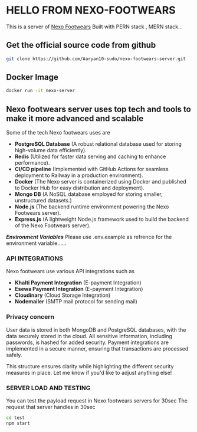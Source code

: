 # HELLO FROM NEXO-FOOTWEARS

This is a server of [Nexo Footwears](https://nexo-footwears.vercel.app)
Built with PERN stack , MERN stack...

## Get the official source code from github

```bash
git clone https://github.com/Aaryan10-sudo/nexo-footwears-server.git
```

## Docker Image

```bash
docker run -it nexo-server
```

## Nexo footwears server uses top tech and tools to make it more advanced and scalable

Some of the tech Nexo footwears uses are

- **PostgreSQL Database** (A robust relational database used for storing high-volume data efficiently).
- **Redis** (Utilized for faster data serving and caching to enhance performance).
- **CI/CD pipeline** (Implemented with GitHub Actions for seamless deployment to Railway in a production environment).
- **Docker** (The Nexo server is containerized using Docker and published to Docker Hub for easy distribution and deployment).
- **Mongo DB** (A NoSQL database employed for storing smaller, unstructured datasets.)
- **Node.js** (The backend runtime environment powering the Nexo Footwears server).
- **Express.js** (A lightweight Node.js framework used to build the backend of the Nexo Footwears server).

**_Environment Variables_**
Please use .env.example as refrence for the environment variable......

### API INTEGRATIONS

Nexo footwears use various API integrations such as

- **Khalti Payment Integration** (E-payment Integration)
- **Esewa Payment Integration** (E-payment Integration)
- **Cloudinary** (Cloud Storage Integration)
- **Nodemailer** (SMTP mail protocol for sending mail)

### Privacy concern

User data is stored in both MongoDB and PostgreSQL databases, with the data securely stored in the cloud. All sensitive information, including passwords, is hashed for added security. Payment integrations are implemented in a secure manner, ensuring that transactions are processed safely.

This structure ensures clarity while highlighting the different security measures in place. Let me know if you'd like to adjust anything else!

### SERVER LOAD AND TESTING

You can test the payload request in Nexo footwears servers for 30sec
The request that server handles in 30sec

```bash
cd test
npm start
```
